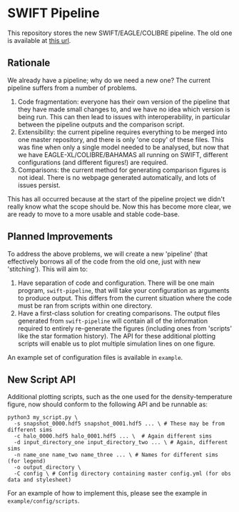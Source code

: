 SWIFT Pipeline
==============

This repository stores the new SWIFT/EAGLE/COLIBRE pipeline. The old one is
available at [this url](https://github.com/jborrow/xl-pipeline).


Rationale
---------

We already have a pipeline; why do we need a new one? The current pipeline
suffers from a number of problems.

1. Code fragmentation: everyone has their own version of the pipeline that
   they have made small changes to, and we have no idea which version is
   being run. This can then lead to issues with interoperability, in particular
   between the pipeline outputs and the comparison script.
2. Extensibility: the current pipeline requires everything to be merged into
   one master repository, and there is only 'one copy' of these files. This
   was fine when only a single model needed to be analysed, but now that we
   have EAGLE-XL/COLIBRE/BAHAMAS all running on SWIFT, different configurations
   (and different figures!) are required.
3. Comparisons: the current method for generating comparison figures is not
   ideal. There is no webpage generated automatically, and lots of issues
   persist.

This has all occurred because at the start of the pipeline project we didn't
really know what the scope should be. Now this has become more clear, we are
ready to move to a more usable and stable code-base.


Planned Improvements
--------------------

To address the above problems, we will create a new 'pipeline' (that effectively
borrows all of the code from the old one, just with new 'stitching'). This
will aim to:

1. Have separation of code and configuration. There will be one main program,
   `swift-pipeline`, that will take your configuration as arguments to produce
   output. This differs from the current situation where the code must be
   ran from scripts within one directory.
2. Have a first-class solution for creating comparisons. The output files
   generated from `swift-pipeline` will contain all of the information required
   to entirely re-generate the figures (including ones from 'scripts' like
   the star formation history). The API for these additional plotting scripts
   will enable us to plot multiple simulation lines on one figure.

An example set of configuration files is available in `example`.


New Script API
--------------

Additional plotting scripts, such as the one used for the density-temperature
figure, now should conform to the following API and be runnable as:

```
python3 my_script.py \
  -s snapshot_0000.hdf5 snapshot_0001.hdf5 ... \ # These may be from different sims
  -c halo_0000.hdf5 halo_0001.hdf5 ... \  # Again different sims
  -d input_directory_one input_directory_two ... \ # Again, different sims
  -n name_one name_two name_three ... \ # Names for different sims (for legend)
  -o output_directory \
  -C config \ # Config directory containing master config.yml (for obs data and stylesheet)
```

For an example of how to implement this, please see the example in
`example/config/scripts`.

